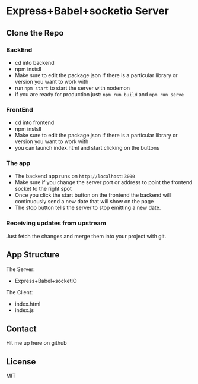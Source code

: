 # Express+Babel+socketio Server

## Clone the Repo

### BackEnd
* cd into backend
* npm instsll
* Make sure to edit the package.json if there is a particular library or version you want to work with
* run `npm start` to start the server with nodemon
* if you are ready for production just: `npm run build` and `npm run serve`


### FrontEnd
* cd into frontend
* npm instsll
* Make sure to edit the package.json if there is a particular library or version you want to work with
* you can launch index.html and start clicking on the buttons

### The app
* The backend app runs on `http://localhost:3000` 
* Make sure if you change the server port or address to point the frontend socket to the right spot
* Once you click the start button on the frontend the backend will continuously send a new date that will show on the page
* The stop button tells the server to stop emitting a new date.

### Receiving updates from upstream

Just fetch the changes and merge them into your project with git.

## App Structure
The Server:
- Express+Babel+socketIO

The Client:
- index.html
- index.js

## Contact

Hit me up here on github

## License
MIT
